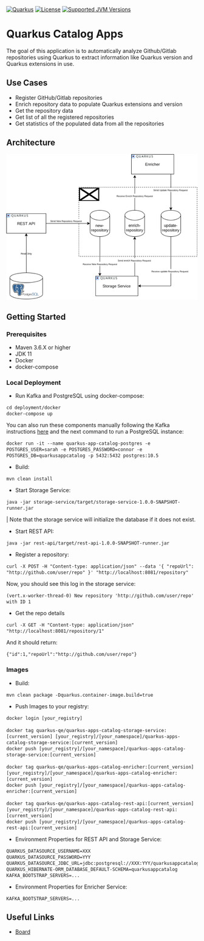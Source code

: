 [![Quarkus](https://design.jboss.org/quarkus/logo/final/PNG/quarkus_logo_horizontal_rgb_1280px_default.png)](https://quarkus.io/)
[![License](https://img.shields.io/github/license/quarkusio/quarkus?style=for-the-badge&logo=apache)](https://www.apache.org/licenses/LICENSE-2.0)
[![Supported JVM Versions](https://img.shields.io/badge/JVM-8--11--15-brightgreen.svg?style=for-the-badge&logo=Java)](https://github.com/quarkusio/quarkus/actions/runs/113853915/)

# Quarkus Catalog Apps

The goal of this application is to automatically analyze Github/Gitlab repositories using Quarkus to extract information like Quarkus version and Quarkus extensions in use.

## Use Cases

- Register GitHub/Gitlab repositories
- Enrich repository data to populate Quarkus extensions and version
- Get the repository data
- Get list of all the registered repositories
- Get statistics of the populated data from all the repositories

## Architecture

![Architecture Diagram](docs/app-diagram-components.png)

## Getting Started

### Prerequisites

- Maven 3.6.X or higher
- JDK 11
- Docker
- docker-compose

### Local Deployment

- Run Kafka and PostgreSQL using docker-compose:

```
cd deployment/docker
docker-compose up
```  

You can also run these components manually following the Kafka instructions [here](https://kafka.apache.org/quickstart) and the next command to run a PostgreSQL instance:

```
docker run -it --name quarkus-app-catalog-postgres -e POSTGRES_USER=sarah -e POSTGRES_PASSWORD=connor -e POSTGRES_DB=quarkusappcatalog -p 5432:5432 postgres:10.5
``` 

- Build:

```
mvn clean install
```

- Start Storage Service:

```
java -jar storage-service/target/storage-service-1.0.0-SNAPSHOT-runner.jar
```

| Note that the storage service will initialize the database if it does not exist.

- Start REST API:

```
java -jar rest-api/target/rest-api-1.0.0-SNAPSHOT-runner.jar
```

- Register a repository:

```
curl -X POST -H "Content-type: application/json" --data '{ "repoUrl": "http://github.com/user/repo" }' "http://localhost:8081/repository"
```

Now, you should see this log in the storage service:

```
(vert.x-worker-thread-0) New repository 'http://github.com/user/repo' with ID 1
```

- Get the repo details

```
curl -X GET -H "Content-type: application/json" "http://localhost:8081/repository/1"
```

And it should return:

```
{"id":1,"repoUrl":"http://github.com/user/repo"}
```

### Images

- Build:

```
mvn clean package -Dquarkus.container-image.build=true
```

- Push Images to your registry:

```
docker login [your_registry]

docker tag quarkus-qe/quarkus-apps-catalog-storage-service:[current_version] [your_registry]/[your_namespace]/quarkus-apps-catalog-storage-service:[current_version]
docker push [your_registry]/[your_namespace]/quarkus-apps-catalog-storage-service:[current_version]

docker tag quarkus-qe/quarkus-apps-catalog-enricher:[current_version] [your_registry]/[your_namespace]/quarkus-apps-catalog-enricher:[current_version]
docker push [your_registry]/[your_namespace]/quarkus-apps-catalog-enricher:[current_version]

docker tag quarkus-qe/quarkus-apps-catalog-rest-api:[current_version] [your_registry]/[your_namespace]/quarkus-apps-catalog-rest-api:[current_version]
docker push [your_registry]/[your_namespace]/quarkus-apps-catalog-rest-api:[current_version]
```

- Environment Properties for REST API and Storage Service:

```
QUARKUS_DATASOURCE_USERNAME=XXX
QUARKUS_DATASOURCE_PASSWORD=YYY
QUARKUS_DATASOURCE_JDBC_URL=jdbc:postgresql://XXX:YYY/quarkusappcatalog
QUARKUS_HIBERNATE-ORM_DATABASE_DEFAULT-SCHEMA=quarkusappcatalog
KAFKA_BOOTSTRAP_SERVERS=...
```

- Environment Properties for Enricher Service:

```
KAFKA_BOOTSTRAP_SERVERS=...
```

## Useful Links

- [Board](https://trello.com/c/RcosHgqo)
